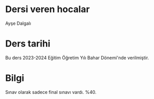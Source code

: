 # Dersi veren hocalar
Ayşe Dalgalı
# Ders tarihi
Bu ders 2023-2024 Eğitim Öğretim Yılı Bahar Dönemi'nde verilmiştir.
# Bilgi
Sınav olarak sadece final sınavı vardı. %40.